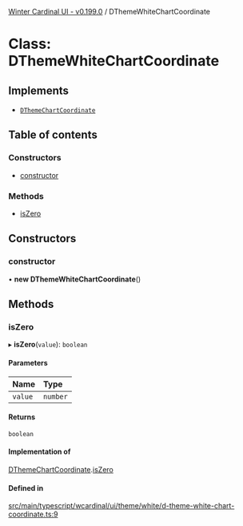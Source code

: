 [Winter Cardinal UI - v0.199.0](../index.md) / DThemeWhiteChartCoordinate

# Class: DThemeWhiteChartCoordinate

## Implements

- [`DThemeChartCoordinate`](../interfaces/DThemeChartCoordinate.md)

## Table of contents

### Constructors

- [constructor](DThemeWhiteChartCoordinate.md#constructor)

### Methods

- [isZero](DThemeWhiteChartCoordinate.md#iszero)

## Constructors

### constructor

• **new DThemeWhiteChartCoordinate**()

## Methods

### isZero

▸ **isZero**(`value`): `boolean`

#### Parameters

| Name | Type |
| :------ | :------ |
| `value` | `number` |

#### Returns

`boolean`

#### Implementation of

[DThemeChartCoordinate](../interfaces/DThemeChartCoordinate.md).[isZero](../interfaces/DThemeChartCoordinate.md#iszero)

#### Defined in

[src/main/typescript/wcardinal/ui/theme/white/d-theme-white-chart-coordinate.ts:9](https://github.com/winter-cardinal/winter-cardinal-ui/blob/v0.199.0/src/main/typescript/wcardinal/ui/theme/white/d-theme-white-chart-coordinate.ts#L9)
